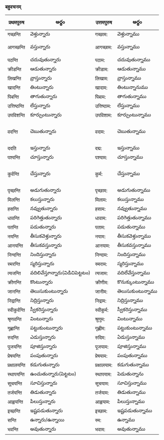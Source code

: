 
 ### बहुवचनम् 
 प्रथमपुरुष | అర్థం | उत्तमपुरुष  | అర్థం | आज्ञा/प्रार्थना | అర్థం |
------------- | ------------- | ------------- | --------- | ------ | ------ |
गच्छन्ति | వెళ్తున్నారు | गच्छाम: | వెళ్తున్నాము | गच्छन्तु | వెళ్ళండి |
आगच्छन्ति | వస్తున్నారు | आगच्छाम: | వస్తున్నాము | आगच्छन्तु | రండి (as in లోపలికి రండి) |
पठन्ति | చదువుతున్నారు | पठाम: | చదువుతున్నాము | पठन्तु | చదవండి |
क्रीडन्ति |ఆడుతున్నారు | क्रीडाम: | ఆడుతున్నాము | क्रीडन्तु | ఆడండి |
लिखन्ति | వ్రాస్తున్నారు | लिखाम: | వ్రాస్తున్నాము | लिखन्तु | వ్రాయండి |
खादन्ति | తింటున్నారు | खादाम: | తింటున్నానుము | खादन्तु | తినండి |
पिबन्ति | తాగుతున్నారు | पिबाम: | తాగుతున్నాము | पिबन्तु | త్రాగండి |
उत्तिष्ठन्ति | లేస్తున్నారు | उत्तिष्ठाम: | లేస్తున్నాము | उत्तिष्ठन्तु | లేవండి |
उपविशन्ति | కూర్చుంటున్నారు | उपविशाम: | కూర్చుంటున్నాము | उपविशन्तु | కూర్చోండి |
वदन्ति | చెబుతున్నారు | वदाम: | చెబుతున్నాము | वदन्तु | చెప్పండి (as in సమాధానం చెప్పండి)
ददति | ఇస్తున్నారు | दद्म: | ఇస్తున్నాము | ददतु | ఇవ్వండి |
पश्यन्ति | చూస్తున్నారు | पश्याम: | చూస్తున్నాము | पश्यन्तु | చూడండి |
कुर्वन्ति | చేస్తున్నారు | कुर्म: | చేస్తున్నాము | कुर्वन्तु | చెయ్యండి (as in పని చెయ్యండి) 
पृच्छन्ति | అడుగుతున్నారు | पृच्छाम: | అడుగుతున్నాము | पृच्छन्तु | అడుగండి 
मिलन्ति | కలుస్తున్నారు | मिलाम: | కలుస్తున్నాము | मिलन्तु | కలువండి |
हसन्ति | నవ్వుతున్నారు | हसाम: | నవ్వుతున్నాము | हसन्तु | నవ్వండి |
धावन्ति | పరిగెత్తుతున్నారు | धावाम: | పరిగెత్తుతున్నాము | धावन्तु |పరిగెత్తండి |
पतन्ति | పడుతున్నారు| पताम: | పడుతున్నాము | पतन्तु | పడండి |
नयन्ति | తీసుకవెళ్తున్నారు | नयाम: | తీసుకవెళ్తున్నాము | नयन्तु | తెసుకవెళ్ళండి |
आनयन्ति | తీసుకవస్తున్నారు | आनयाम: | తీసుకవస్తున్నాము | आनयन्तु | తీసుకరండి 
निन्दन्ति | నిందిస్తున్నారు | निन्दाम: | నిందిస్తున్నాము | निन्दन्तु | నిందించండి 
स्मरन्ति |  స్మరిస్తున్నారు | स्मराम: | స్మరిస్తున్నాము | स्मरन्तु | స్మరించండి |
त्यजन्ति |  వదిలివేస్తూన్నారు(విడిచిపెట్టటం) | त्यजाम: | వదిలేవేస్తున్నాము | त्यजन्तु | వదిలివెయ్యండి |
क्रीणन्ति |  కొంటున్నారు | क्रीणीम: | కొనుక్కుంటున్నాము | क्रीणन्तु | కొనుక్కోండి |
जानन्ति | తెలుసుకుంటున్నారు | जानीम: | తెలుసుకుంటున్నాము | जानन्तु | తెలుసుకోండి |
निद्रान्ति | నిద్రిస్తున్నారు | निद्राम: | నిద్రిస్తున్నాము | निद्रान्तु | నిద్రపోండి |
स्वीकुर्वन्ति |  స్వీకరిస్తున్నారు | स्वीकुर्म: | స్వీకరిస్తున్నాము | स्वीकुर्वन्तु | స్వీకరించండి |
श्रृणवन्ति |  వింటున్నారు | श्रुणुम: | వింటున్నాము | श्रुण्वन्तु | వినండి |
गृह्णान्ति | పట్టుకుంటున్నారు | गृह्णीम: | పట్టుకుంటున్నాము | गृह्णवन्तु | పట్టుకోండి |
रुदन्ति | ఎడుస్తున్నారు | रुदिम: | ఏడుస్తున్నాము | रुदन्तु | ఏడ్చండి |
पूजयन्ति | పూజిస్తున్నారు | पूजयाम: | పూజిస్తున్నాము | पूजयन्तु | పూజించండి |
प्रेषयन्ति |  పంపుతున్నారు | प्रेषयाम: | పంపుతున్నాము | प्रेषयन्तु | పంపండి |
प्रक्षालयन्ति | కడుగుతున్నారు | प्रक्षालयाम: | కడుగుతున్నాము | प्रक्षालयन्तु | కడుగండి |
स्थापयन्ति | ఉంచుతున్నారు(పెట్టటం) | स्थापयाम: | పెడుతున్నాను | स्थापयन्तु | ఉంచండి |
सूचयन्ति | సూచిస్తున్నారు | सूचयाम: | సూచిస్తున్నాము | सूचयन्तु | సూచించండి |
तर्जयन्ति  | తిడుతున్నారు | तर्जयाम: | తిడుతున్నాము | तर्जयन्तु | తిట్టండి | 
आह्वयन्ति | పిలుస్తున్నారు | आह्वयाम: | పిలుస్తున్నాము | आह्वयन्तु | పిలువండి |
इच्छन्ति |  ఇష్టపడుతున్నారు | इच्छाम: | ఇష్టపడుతున్నాము | इच्छन्तु | ఇష్టపడండి |
सन्ति | ఉన్నారు/ఉన్నాయి | स्म: | ఉన్నాము | सन्तु | ఉండుండి
भवन्ति | అవుతున్నారు | भवाम: | అవుతున్నాము | भवन्तु | అవండి |